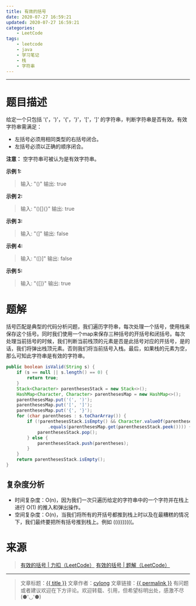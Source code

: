 ```yaml
---
title: 有效的括号
date: 2020-07-27 16:59:21
updated: 2020-07-27 16:59:21
categories:
    - LeetCode
tags:
    - leetcode
    - java
    - 学习笔记
    - 栈
    - 字符串
---
```

---

# 题目描述

给定一个只包括 '('，')'，'{'，'}'，'['，']' 的字符串，判断字符串是否有效。有效字符串需满足：

* 左括号必须用相同类型的右括号闭合。
* 左括号必须以正确的顺序闭合。

**注意：** 空字符串可被认为是有效字符串。

**示例 1:**
> 输入: "()"
> 输出: true

**示例 2:**
> 输入: "()[]{}"
> 输出: true

**示例 3:**
> 输入: "(]"
> 输出: false

**示例 4:**
> 输入: "([)]"
> 输出: false

**示例 5:**
> 输入: "{[]}"
> 输出: true

<!-- more -->

# 题解

括号匹配是典型的代码分析问题，我们遍历字符串，每次处理一个括号，使用栈来保存这个括号。同时我们使用一个map来保存三种括号的开括号和闭括号。每次处理当前括号的时候，我们判断当前栈顶的元素是否是此括号对应的开括号，是的话，我们将弹出栈顶元素。否则我们将当前括号入栈。最后，如果栈的元素为空，那么可知此字符串是有效的字符串。

```java
public boolean isValid(String s) {
    if (s == null || s.length() == 0) {
        return true;
    }
    Stack<Character> parenthesesStack = new Stack<>();
    HashMap<Character, Character> parenthesesMap = new HashMap<>();
    parenthesesMap.put('(', ')');
    parenthesesMap.put('[', ']');
    parenthesesMap.put('{', '}');
    for (char parentheses : s.toCharArray()) {
        if (!parenthesesStack.isEmpty() && Character.valueOf(parentheses)
                .equals(parenthesesMap.get(parenthesesStack.peek()))) {
            parenthesesStack.pop();
        } else {
            parenthesesStack.push(parentheses);
        }
    }
    return parenthesesStack.isEmpty();
}
```

## 复杂度分析

* 时间复杂度：O(n)，因为我们一次只遍历给定的字符串中的一个字符并在栈上进行 O(1) 的推入和弹出操作。
* 空间复杂度：O(n)，当我们将所有的开括号都推到栈上时以及在最糟糕的情况下，我们最终要把所有括号推到栈上。例如 ((((((((((。

# 来源

> [有效的括号 | 力扣（LeetCode）][1]
> [有效的括号 | 题解（LeetCode）][2]

---

> 文章标题：<a href='{{ permalink }}' title='{{ title }}' >{{ title }}</a>
> 文章作者：[cylong](http://www.cylong.com/about/ "cylong")
> 文章链接：<a href='{{ permalink }}' title='{{ title }}' >{{ permalink }}</a>
> 有问题或者建议欢迎在下方评论。欢迎转载、引用，但希望标明出处，感激不尽(●'◡'●)

[1]: https://leetcode-cn.com/problems/valid-parentheses/ "有效的括号 | 力扣（LeetCode）"
[2]: https://leetcode-cn.com/problems/valid-parentheses/solution/you-xiao-de-gua-hao-by-leetcode/ "有效的括号 | 题解（LeetCode）"

